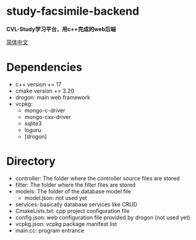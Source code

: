 # study-facsimile-backend
**CVL-Study学习平台，用c++完成的web后端**

[简体中文](README.zh-CN.md)

# Dependencies
- c++ version += 17
- cmake version += 3.20
- drogon: main web framework
- vcpkg:
  - mongo-c-driver
  - mongo-cxx-driver
  - sqlite3
  - loguru
  - [drogon]

# Directory
- controller: The folder where the controller source files are stored
- filter: The folder where the filter files are stored
- models: The folder of the database model file
  - model.json: not used yet
- services: basically database services like CRUD
- CmakeLists.txt: cpp project configuration file
- config.json: web configuration file provided by drogon (not used yet)
- vcpkg.json: vcpkg package manifest list
- main.cc: program entrance